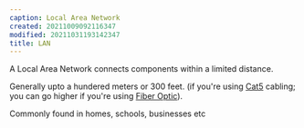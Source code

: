 ```yaml
---
caption: Local Area Network
created: 20211009092116347
modified: 20211031193142347
title: LAN
---
```


A Local Area Network connects components within a limited distance.

Generally upto a hundered meters or 300 feet. (if you're using [Cat5](#Cat5) cabling; you can go higher if you're using [Fiber Optic](#Fiber%20Optic)).

Commonly found in homes, schools, businesses etc

